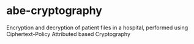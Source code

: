 # abe-cryptography
Encryption and decryption of patient files in a hospital, performed using Ciphertext-Policy Attributed based Cryptography
